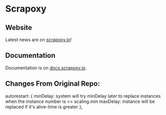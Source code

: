 # Scrapoxy

## Website

Latest news are on [scrapoxy.io](http://scrapoxy.io)!


## Documentation

Documentation is on [docs.scrapoxy.io](http://docs.scrapoxy.io).


## Changes From Original Repo:
autorestart: {
    minDelay: system will try minDelay later to replace instances when the instance number is <= scaling.min 
    maxDelay: instance will be replaced if it's alive-time is greater
},
